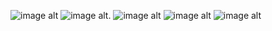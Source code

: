 
![image alt](https://github.com/Mohsinpadhan/JetJourney/blob/391a4776e01a6b31f531710ef82adb6b0aa0b634/ui2%20(2).jpg)
![image alt](https://github.com/Mohsinpadhan/JetJourney/blob/8fa6f0b5e0b4dd21181e11503deb741d924b10f8/ui3.jpg).
![image alt](https://github.com/Mohsinpadhan/JetJourney/blob/53df385298936e52203fe29a81212c13acec222c/ui2.jpg)
![image alt](https://github.com/Mohsinpadhan/JetJourney/blob/24774b5618cae1ddadc3f41a116a0a204d522707/ui4.jpg)
![image alt](https://github.com/Mohsinpadhan/JetJourney/blob/52943967d64a4c6d2f3ac64b0656d708701bf1b9/ui5.jpg)
